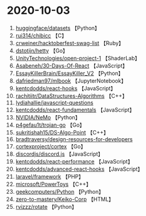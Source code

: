 # 2020-10-03

1. [huggingface/datasets](https://github.com/huggingface/datasets) 【Python】
2. [rui314/chibicc](https://github.com/rui314/chibicc) 【C】
3. [crweiner/hacktoberfest-swag-list](https://github.com/crweiner/hacktoberfest-swag-list) 【Ruby】
4. [dstotijn/hetty](https://github.com/dstotijn/hetty) 【Go】
5. [UnityTechnologies/open-project-1](https://github.com/UnityTechnologies/open-project-1) 【ShaderLab】
6. [Asabeneh/30-Days-Of-React](https://github.com/Asabeneh/30-Days-Of-React) 【JavaScript】
7. [EssayKillerBrain/EssayKiller_V2](https://github.com/EssayKillerBrain/EssayKiller_V2) 【Python】
8. [dafriedman97/mlbook](https://github.com/dafriedman97/mlbook) 【JupyterNotebook】
9. [kentcdodds/react-hooks](https://github.com/kentcdodds/react-hooks) 【JavaScript】
10. [rachitiitr/DataStructures-Algorithms](https://github.com/rachitiitr/DataStructures-Algorithms) 【C++】
11. [lydiahallie/javascript-questions](https://github.com/lydiahallie/javascript-questions) 
12. [kentcdodds/react-fundamentals](https://github.com/kentcdodds/react-fundamentals) 【JavaScript】
13. [NVIDIA/NeMo](https://github.com/NVIDIA/NeMo) 【Python】
14. [p4gefau1t/trojan-go](https://github.com/p4gefau1t/trojan-go) 【Go】
15. [sukritishah15/DS-Algo-Point](https://github.com/sukritishah15/DS-Algo-Point) 【C++】
16. [bradtraversy/design-resources-for-developers](https://github.com/bradtraversy/design-resources-for-developers) 
17. [cortexproject/cortex](https://github.com/cortexproject/cortex) 【Go】
18. [discordjs/discord.js](https://github.com/discordjs/discord.js) 【JavaScript】
19. [kentcdodds/react-performance](https://github.com/kentcdodds/react-performance) 【JavaScript】
20. [kentcdodds/advanced-react-hooks](https://github.com/kentcdodds/advanced-react-hooks) 【JavaScript】
21. [laravel/framework](https://github.com/laravel/framework) 【PHP】
22. [microsoft/PowerToys](https://github.com/microsoft/PowerToys) 【C++】
23. [geekcomputers/Python](https://github.com/geekcomputers/Python) 【Python】
24. [zero-to-mastery/Keiko-Corp](https://github.com/zero-to-mastery/Keiko-Corp) 【HTML】
25. [rvizzz/rotate](https://github.com/rvizzz/rotate) 【Python】
